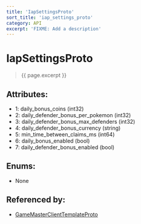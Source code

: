 ```yaml
---
title: 'IapSettingsProto'
sort_title: 'iap_settings_proto'
category: API
excerpt: 'FIXME: Add a description'
---
```


[comment]: <> (THIS PART IS GENERATED - AKA DON'T EDIT THIS PART MANUALLY)

# IapSettingsProto

> {{ page.excerpt }}

## Attributes:

- 1: daily_bonus_coins (int32)
- 2: daily_defender_bonus_per_pokemon (int32) 
- 3: daily_defender_bonus_max_defenders (int32)
- 4: daily_defender_bonus_currency (string) 
- 5: min_time_between_claims_ms (int64)
- 6: daily_bonus_enabled (bool)
- 7: daily_defender_bonus_enabled (bool)

## Enums:

- None

## Referenced by:

- [GameMasterClientTemplateProto](../GameMasterClientTemplateProto/)

[comment]: <> (YOU CAN EDIT AFTER THIS)
